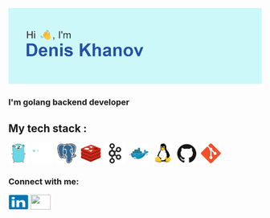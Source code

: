 [![MasterHead](https://github.com/DenisKhanov/DenisKhanov/blob/main/header.png)](https://github.com/DenisKhanov/DenisKhanov)


<h3 >I'm golang backend developer</h3>
<h2 > My tech stack : </h2>


<div >

<img src="https://github.com/devicons/devicon/blob/master/icons/go/go-original.svg" title="Go" alt="Go" width="40"/>&nbsp;
<img src="https://github.com/devicons/devicon/blob/master/icons/grpc/grpc-original.svg" title="gRPC" alt="gRPC" width="40"/>&nbsp;
<img src="https://github.com/devicons/devicon/blob/master/icons/postgresql/postgresql-original.svg" title="PostgreSQL" alt="PostgreSQL" width="40" height="40"/>&nbsp;
<img src= "https://github.com/devicons/devicon/blob/master/icons/redis/redis-original.svg" title="Redis" alt="Redis" width="40" height="40"/>&nbsp;
<img src= "https://github.com/devicons/devicon/blob/master/icons/apachekafka/apachekafka-original.svg" title="Kafka" alt="Kafka" width="40" height="40"/>&nbsp;
<img src="https://github.com/devicons/devicon/blob/master/icons/docker/docker-original.svg"  title="Docker" alt="Docker" width="40" height="40"/>&nbsp;
<img src="https://github.com/devicons/devicon/blob/master/icons/linux/linux-original.svg" title="Linux" alt="Linux" width="40"/>&nbsp;
<img src="https://github.com/devicons/devicon/blob/master/icons/github/github-original.svg"  title="GitHUB" alt="GitHUB" width="40" height="40"/>&nbsp;
<img src="https://github.com/devicons/devicon/blob/master/icons/git/git-original.svg"  title="Git" alt="Git" width="40" height="40"/>&nbsp;


</div>

<h3 align="left">Connect with me:</h3>
<p align="left">
<a href="https://www.linkedin.com/in/denkhan/" target="blank"><img align="center" src="https://github.com/devicons/devicon/blob/master/icons/linkedin/linkedin-original.svg" alt="" height="30" width="40" /></a>
<a href="https://www.instagram.com/deniskh/" target="blank"><img align="center" src="https://cdn.jsdelivr.net/npm/simple-icons@3.0.1/icons/instagram.svg" alt="" height="30" width="40" /></a>
</p>
<!--
**DenisKhanov/DenisKhanov** is a ✨ _special_ ✨ repository because its `README.md` (this file) appears on your GitHub profile.

Here are some ideas to get you started:

- 🔭 I’m currently working on ...
- 🌱 I’m currently learning ...
- 👯 I’m looking to collaborate on ...
- 🤔 I’m looking for help with ...
- 💬 Ask me about ...
- 📫 How to reach me: ...
- 😄 Pronouns: ...
- ⚡ Fun fact: ...
-->
